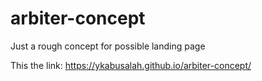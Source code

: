 # arbiter-concept
Just a rough concept for possible landing page

This the link:
https://ykabusalah.github.io/arbiter-concept/
